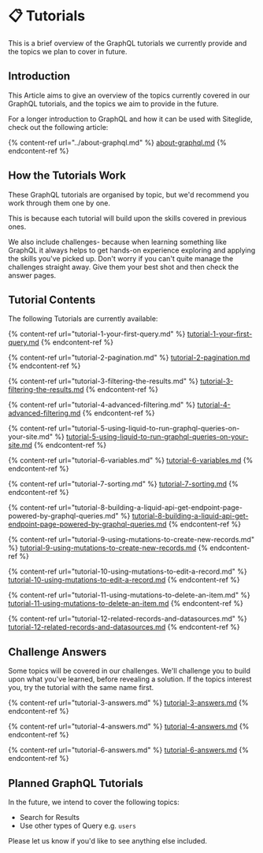 # 📋 Tutorials

This is a brief overview of the GraphQL tutorials we currently provide and the topics we plan to cover in future.

## Introduction

This Article aims to give an overview of the topics currently covered in our GraphQL tutorials, and the topics we aim to provide in the future.

For a longer introduction to GraphQL and how it can be used with Siteglide, check out the following article:

{% content-ref url="../about-graphql.md" %}
[about-graphql.md](../about-graphql.md)
{% endcontent-ref %}

## How the Tutorials Work

These GraphQL tutorials are organised by topic, but we'd recommend you work through them one by one.

This is because each tutorial will build upon the skills covered in previous ones.

We also include challenges- because when learning something like GraphQL it always helps to get hands-on experience exploring and applying the skills you've picked up. Don't worry if you can't quite manage the challenges straight away. Give them your best shot and then check the answer pages.

## Tutorial Contents

The following Tutorials are currently available:

{% content-ref url="tutorial-1-your-first-query.md" %}
[tutorial-1-your-first-query.md](tutorial-1-your-first-query.md)
{% endcontent-ref %}

{% content-ref url="tutorial-2-pagination.md" %}
[tutorial-2-pagination.md](tutorial-2-pagination.md)
{% endcontent-ref %}

{% content-ref url="tutorial-3-filtering-the-results.md" %}
[tutorial-3-filtering-the-results.md](tutorial-3-filtering-the-results.md)
{% endcontent-ref %}

{% content-ref url="tutorial-4-advanced-filtering.md" %}
[tutorial-4-advanced-filtering.md](tutorial-4-advanced-filtering.md)
{% endcontent-ref %}

{% content-ref url="tutorial-5-using-liquid-to-run-graphql-queries-on-your-site.md" %}
[tutorial-5-using-liquid-to-run-graphql-queries-on-your-site.md](tutorial-5-using-liquid-to-run-graphql-queries-on-your-site.md)
{% endcontent-ref %}

{% content-ref url="tutorial-6-variables.md" %}
[tutorial-6-variables.md](tutorial-6-variables.md)
{% endcontent-ref %}

{% content-ref url="tutorial-7-sorting.md" %}
[tutorial-7-sorting.md](tutorial-7-sorting.md)
{% endcontent-ref %}

{% content-ref url="tutorial-8-building-a-liquid-api-get-endpoint-page-powered-by-graphql-queries.md" %}
[tutorial-8-building-a-liquid-api-get-endpoint-page-powered-by-graphql-queries.md](tutorial-8-building-a-liquid-api-get-endpoint-page-powered-by-graphql-queries.md)
{% endcontent-ref %}

{% content-ref url="tutorial-9-using-mutations-to-create-new-records.md" %}
[tutorial-9-using-mutations-to-create-new-records.md](tutorial-9-using-mutations-to-create-new-records.md)
{% endcontent-ref %}

{% content-ref url="tutorial-10-using-mutations-to-edit-a-record.md" %}
[tutorial-10-using-mutations-to-edit-a-record.md](tutorial-10-using-mutations-to-edit-a-record.md)
{% endcontent-ref %}

{% content-ref url="tutorial-11-using-mutations-to-delete-an-item.md" %}
[tutorial-11-using-mutations-to-delete-an-item.md](tutorial-11-using-mutations-to-delete-an-item.md)
{% endcontent-ref %}

{% content-ref url="tutorial-12-related-records-and-datasources.md" %}
[tutorial-12-related-records-and-datasources.md](tutorial-12-related-records-and-datasources.md)
{% endcontent-ref %}

## Challenge Answers

Some topics will be covered in our challenges. We'll challenge you to build upon what you've learned, before revealing a solution. If the topics interest you, try the tutorial with the same name first.

{% content-ref url="tutorial-3-answers.md" %}
[tutorial-3-answers.md](tutorial-3-answers.md)
{% endcontent-ref %}

{% content-ref url="tutorial-4-answers.md" %}
[tutorial-4-answers.md](tutorial-4-answers.md)
{% endcontent-ref %}

{% content-ref url="tutorial-6-answers.md" %}
[tutorial-6-answers.md](tutorial-6-answers.md)
{% endcontent-ref %}

## Planned GraphQL Tutorials

In the future, we intend to cover the following topics:

* Search for Results
* Use other types of Query e.g. `users`

Please let us know if you'd like to see anything else included.
